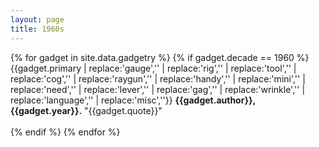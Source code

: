 ```yaml
---
layout: page
title: 1960s
---
```


{% for gadget in site.data.gadgetry %}
{% if gadget.decade == 1960 %}
{{gadget.primary
  | replace:'gauge','<i class="fa fa-tachometer"></i>'
  | replace:'rig','<i class="fa fa-lightbulb-o"></i>'
  | replace:'tool','<i class="fa fa-wrench"></i>'
  | replace:'cog','<i class="fa fa-cog"></i>'
  | replace:'raygun','<i class="fa fa-rocket"></i>'
  | replace:'handy','<i class="fa fa-mobile"></i>'
  | replace:'mini','<i class="fa fa-search"></i>'
  | replace:'need','<i class="fa fa-heart"></i>'
  | replace:'lever','<i class="fa fa-sliders"></i>'
  | replace:'gag','<i class="fa fa-smile-o"></i>'
  | replace:'wrinkle','<i class="fa fa-flash"></i>'
  | replace:'language','<i class="fa fa-comment"></i>'
  | replace:'misc','<i class="fa fa-question"></i>'}}
  **{{gadget.author}}, {{gadget.year}}.** "{{gadget.quote}}"
  <br>
  <br>
{% endif %}
{% endfor %}
